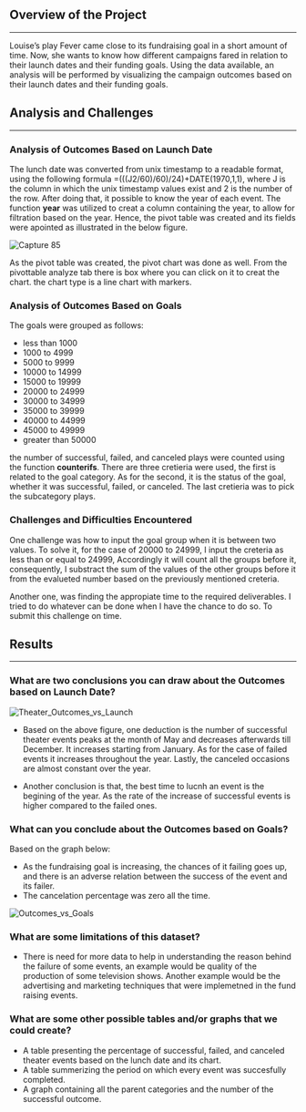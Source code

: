 ## Overview of the Project
---
Louise’s play Fever came close to its fundraising goal in a short amount of time. Now, she wants to know how different campaigns fared in relation to their launch dates and their funding goals. Using the data available, an analysis will be performed by visualizing the campaign outcomes based on their launch dates and their funding goals.

## Analysis and Challenges
---
### Analysis of Outcomes Based on Launch Date
The lunch date was converted from unix timestamp to a readable format, using the following formula =(((J2/60)/60)/24)+DATE(1970,1,1), where J is the column in which the unix timestamp values exist and 2 is the number of the row. After doing that, it possible to know the year of each event. The function __year__ was utilized to creat a column containing the year, to allow for filtration based on the year. Hence, the pivot table was created and its fields were apointed as illustrated in the below figure.

![Capture 85](https://user-images.githubusercontent.com/59425631/123569538-7bf94f00-d794-11eb-9f0f-599619342ce3.PNG)

As the pivot table was created, the pivot chart was done as well. From the pivottable analyze tab there is box where you can click on it to creat the chart. the chart type is a line chart with markers. 


### Analysis of Outcomes Based on Goals
The goals were grouped as follows:
- less than 1000
- 1000 to 4999
- 5000 to 9999
- 10000 to 14999
- 15000 to 19999
- 20000 to 24999
- 30000 to 34999
- 35000 to 39999
- 40000 to 44999
- 45000 to 49999
- greater than 50000

the number of successful, failed, and canceled plays were counted using the function __counterifs__. There are three cretieria were used, the first is related to the goal category. As for the second, it is the status of the goal, whether it was successful, failed, or canceled. The last cretieria was to pick the subcategory plays.


### Challenges and Difficulties Encountered
One challenge was how to input the goal group when it is between two values. To solve it, for the case of 20000 to 24999, I input the creteria as less than or equal to 24999, Accordingly it will count all the groups before it, consequently, I substract the sum of the values of the other groups before it from the evalueted number based on the previously mentioned creteria. 

Another one, was finding the appropiate time to the required deliverables. I tried to do whatever can be done when I have the chance to do so. To submit this challenge on time.


## Results
---
### What are two conclusions you can draw about the Outcomes based on Launch Date?

![Theater_Outcomes_vs_Launch](https://user-images.githubusercontent.com/59425631/123579816-9b997300-d7a6-11eb-9f73-875dbd7743b3.png)

- Based on the above figure, one deduction is the number of successful theater events peaks at the month of May and decreases afterwards till December. It increases starting from  January. As for the case of failed events it increases throughout the year. Lastly, the canceled occasions are almost constant over the year. 

- Another conclusion is that, the best time to lucnh an event is the begining of the year. As the rate of the increase of successful events is higher compared to the failed ones.

### What can you conclude about the Outcomes based on Goals?
Based on the graph below:
- As the fundraising goal is increasing, the chances of it failing goes up, and there is an adverse relation between the success of the event and its failer. 
- The cancelation percentage was zero all the time. 

![Outcomes_vs_Goals](https://user-images.githubusercontent.com/59425631/123581126-4317a500-d7a9-11eb-937e-b7cdd187f259.png)

### What are some limitations of this dataset?
- There is need for more data to help in understanding the reason behind the failure of some events, an example would be quality of the production of some television shows. Another example would be the advertising and marketing techniques that were implemetned in the fund raising events. 
### What are some other possible tables and/or graphs that we could create?
- A table presenting the percentage of  successful, failed, and canceled theater events based on the lunch date and its chart.
- A table summerizing the period on which every event was succesfully completed. 
- A graph containing all the parent categories and the number of the successful outcome.  




